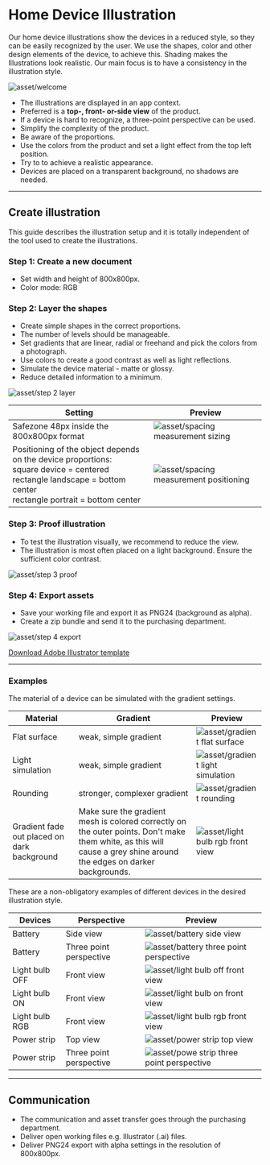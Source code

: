 # Home Device Illustration

Our home device illustrations show the devices in a reduced style, so they can be easily recognized by the user. We use the shapes, color and other design elements of the device, to achieve this. Shading makes the Illustrations look realistic. Our main focus is to have a consistency in the illustration style.

![asset/welcome](assets/welcome/welcome/introduction@1x.png)

- The illustrations are displayed in an app context.
- Preferred is a **top-, front- or-side view** of the product.
- If a device is hard to recognize, a three-point perspective can be used.
- Simplify the complexity of the product.
- Be aware of the proportions.
- Use the colors from the product and set a light effect from the top left position.
- Try to to achieve a realistic appearance.
- Devices are placed on a transparent background, no shadows are needed.

---

## Create illustration

This guide describes the illustration setup and it is totally independent of the tool used to create the illustrations.

### Step 1: Create a new document

- Set width and height of 800x800px.
- Color mode: RGB

### Step 2: Layer the shapes

- Create simple shapes in the correct proportions.
- The number of levels should be manageable.
- Set gradients that are linear, radial or freehand and pick the colors from a photograph.
- Use colors to create a good contrast as well as light reflections.
- Simulate the device material - matte or glossy.
- Reduce detailed information to a minimum.

![asset/step 2 layer](assets/step2/layer@1x.png)

Setting | Preview
----------|---------
 Safezone 48px inside the 800x800px format | ![asset/spacing measurement sizing](assets/spacing-measurements/sizing@1x.png)
 Positioning of the object depends on the device proportions:<br>square device = centered<br>rectangle landscape = bottom center <br> rectangle portrait = bottom center| ![asset/spacing measurement positioning](assets/spacing-measurements/position@1x.png)

### Step 3: Proof illustration

- To test the illustration visually, we recommend to reduce the view.
- The illustration is most often placed on a light background. Ensure the sufficient color contrast.

![asset/step 3 proof](assets/step3/proof@1x.png)

### Step 4: Export assets

- Save your working file and export it as PNG24 (background as alpha).
- Create a zip bundle and send it to the purchasing department.

![asset/step 4 export](assets/step4/export@1x.png)

[Download Adobe Illustrator template](https://storage.cake.schwarz/cgo/templates/home-device-illu/template.ai)

---

### Examples

The material of a device can be simulated with the gradient settings.

Material | Gradient | Preview
---------|----------|---------
Flat surface | weak, simple gradient | ![asset/gradient flat surface](assets/examples/gradient/flat-surface@1x.png)
Light simulation | weak, simple gradient | ![asset/gradient light simulation](assets/examples/gradient/light-simulation@1x.png)
Rounding | stronger, complexer gradient | ![asset/gradient rounding](assets/examples/gradient/rounding@1x.png)
 Gradient fade out placed on dark background | Make sure the gradient mesh is colored correctly on the outer points. Don't make them white, as this will cause a grey shine around the edges on darker backgrounds.| ![asset/light bulb rgb front view](assets/examples/dark-background.png)

These are a non-obligatory examples of different devices in the desired illustration style.

Devices | Perspective | Preview
---------|----------|---------
 Battery | Side view | ![asset/battery side view](assets/examples/battery-side.png)
 Battery | Three point perspective | ![asset/battery three point perspective](assets/examples/battery-perspective.png)
 Light bulb OFF | Front view | ![asset/light bulb off front view](assets/examples/light-bulb-off-front.png)
 Light bulb ON | Front view | ![asset/light bulb on front view](assets/examples/light-bulb-on-front.png)
 Light bulb RGB | Front view | ![asset/light bulb rgb front view](assets/examples/light-bulb-rgb-front.png)
 Power strip | Top view | ![asset/power strip top view](assets/examples/power-strip-front.png)
 Power strip | Three point perspective  | ![asset/powe strip three point perspective](assets/examples/power-strip-perspective.png)

---

## Communication

- The communication and asset transfer goes through the purchasing department.
- Deliver open working files e.g. Illustrator (.ai) files.
- Deliver PNG24 export with alpha settings in the resolution of 800x800px.

